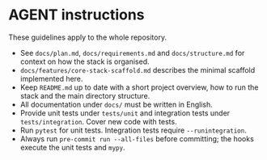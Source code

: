 # AGENT instructions

These guidelines apply to the whole repository.

- See `docs/plan.md`, `docs/requirements.md` and `docs/structure.md` for context on how the stack is organised.
- `docs/features/core-stack-scaffold.md` describes the minimal scaffold implemented here.
- Keep `README.md` up to date with a short project overview, how to run the stack and the main directory structure.
- All documentation under `docs/` must be written in English.
- Provide unit tests under `tests/unit` and integration tests under `tests/integration`. Cover new code with tests.
- Run `pytest` for unit tests. Integration tests require `--runintegration`.
- Always run `pre-commit run --all-files` before committing; the hooks execute the unit tests and `mypy`.
